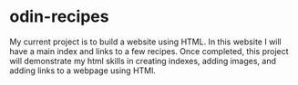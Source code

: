 # odin-recipes
My current project is to build a website using HTML. In this website I will have a main index and links to a few recipes. 
Once completed, this project will demonstrate my html skills in creating indexes, adding images, and adding links to a webpage using HTMl.
